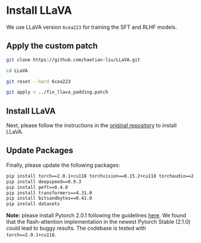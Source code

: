 # Install LLaVA

We use LLaVA version `6cea223` for training the SFT and RLHF models.

## Apply the custom patch

```bash
git clone https://github.com/haotian-liu/LLaVA.git

cd LLaVA

git reset --hard 6cea223

git apply < ../fix_llava_padding.patch
```

## Install LLaVA

Next, please follow the instructions in the [original repository](https://github.com/haotian-liu/LLaVA/tree/6cea223532a7ab7bda8116336c59772faccdcbca#install) to install LLaVA.

## Update Packages

Finally, please update the following packages:

```bash
pip install torch==2.0.1+cu118 torchvision==0.15.2+cu118 torchaudio==2.0.2 --index-url https://download.pytorch.org/whl/cu118
pip install deepspeed==0.9.3
pip install peft==0.4.0
pip install transformers==4.31.0
pip install bitsandbytes==0.41.0
pip install datasets
```

**Note:** please install Pytorch 2.0.1 following the guidelines [here](https://pytorch.org/get-started/previous-versions/#v201). We found that the flash-attention implementation in the newest Pytorch Stable (2.1.0) could lead to buggy results. The codebase is tested with `torch==2.0.1+cu118`.

